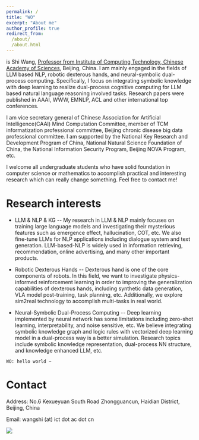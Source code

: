```yaml
---
permalink: /
title: "WO"
excerpt: "About me"
author_profile: true
redirect_from: 
  /about/
  /about.html
---
```


is Shi Wang, [Professor from Institute of Computing Technology, Chinese Academy of Sciences](https://www.ict.ac.cn/sourcedb/cn/jssrck/201612/t20161205_4716469.html), Beijing, China. I am mainly engaged in the fields of LLM based NLP,  robotic dexterous hands, and neural-symbolic dual-process computing. Specifically, I focus on integrating symbolic knowledge with deep learning to realize dual-process cognitive computing for LLM based natural language reasoning involved tasks. Research papers were published in AAAI, WWW, EMNLP, ACL and other international top conferences.

I am vice secretary general of Chinese Association for Artificial Intelligence(CAAI) Mind Computation Committee, member of TCM informatization professional committee, Beijing chronic disease big data professional committee. I am supported by the National Key Research and Development Program of China, National Natural Science Foundation of China, the National Information Security Program, Beijing NOVA Program, etc.

I welcome all undergraduate students who have solid foundation in computer science or mathematics to accomplish practical and interesting research which can really change something. Feel free to contact me!

Research interests
==

* LLM & NLP & KG
--
My research in LLM & NLP mainly focuses on training large language models and investigating their mysterious features such as emergence effect, hallucination, COT, etc. We also fine-tune LLMs for NLP applications including dialogue system and text generation. LLM-based-NLP is widely used in information retrieving, recommendation, online advertising, and many other important products.


* Robotic Dexterous Hands
--
Dexterous hand is one of the core components of robots. In this field, we want to investigate physics-informed reinforcement learning in order to improving the generalization capabilities of dexterous hands, including synthetic data generation, VLA model post-training, task planning, etc. Additionally, we explore sim2real technology to accomplish multi-tasks in real world.


* Neural-Symbolic Dual-Process Computing
--
Deep learning implemented by neural network has some limitations including zero-shot learning, interpretability, and noise sensitive, etc. We believe integrating symbolic knowledge graph and logic rules with vectorized deep learning model in a dual-process way is a better simulation. Research topics include symbolic knowledge representation, dual-process NN structure, and knowledge enhanced LLM, etc. 

```
WO: hello world ~
```

Contact
==
Address: No.6 Kexueyuan South Road Zhongguancun, Haidian District, Beijing, China

Email: wangshi (at) ict dot ac dot cn

<a href='https://clustrmaps.com/site/1blxu'  title='Visit tracker'><img src='//clustrmaps.com/map_v2.png?cl=ffffff&w=300&t=n&d=hk4_h3ymffeQbjmwcSfmyrLhYc8ac7ExrK5cV3K0JAw'/></a>
